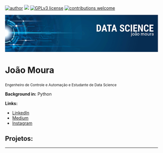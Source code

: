 [![author](https://img.shields.io/badge/author-joaomoura-red.svg)](https://www.linkedin.com/in/joao-v-l-moura/) [![](https://img.shields.io/badge/python-3.7+-blue.svg)](https://www.python.org/downloads/release/python-365/) [![GPLv3 license](https://img.shields.io/badge/License-GPLv3-blue.svg)](http://perso.crans.org/besson/LICENSE.html) [![contributions welcome](https://img.shields.io/badge/contributions-welcome-brightgreen.svg?style=flat)](https://github.com/joaovicbrss/joaovicbrss/issues)

<p align="center">
  <img src="banner.png" >
</p>

# João Moura
<sub>Engenheiro de Controle e Automação e Estudante de Data Science</sub>



**Background in:** Python

**Links:**
* [LinkedIn](https://www.linkedin.com/in/joao-v-l-moura/)
* [Medium](https://medium.com/@joaomsster)
* [Instagram](https://www.instagram.com/joao.v.lacerda.5)


## Projetos:



---
